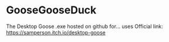 # GooseGooseDuck
The Desktop Goose .exe hosted on github for... uses
Official link: https://samperson.itch.io/desktop-goose
